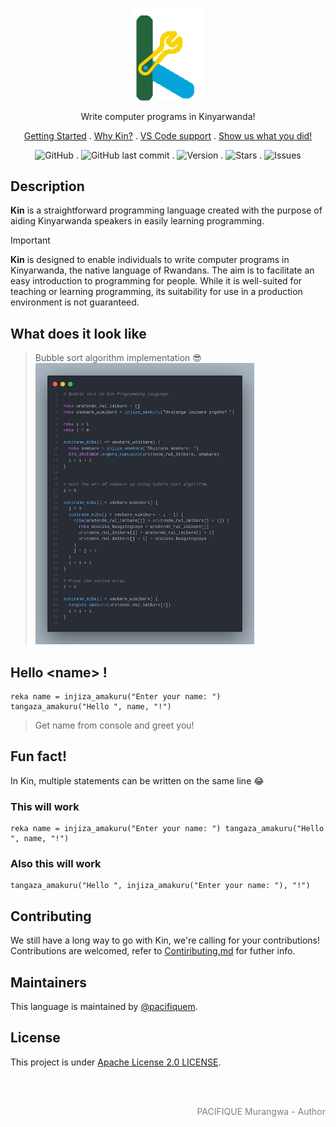 <p align="center">
  <img src="https://github.com/kin-lang/kin/blob/main/public/kin-logo.svg" width="120" alt="Kin Logo" />
</p>

<p align="center">Write computer programs in Kinyarwanda! </p>
<p align="center">
  <a href="https://kinlang.vercel.app/getting-started">Getting Started</a> .
  <a href="https://kinlang.vercel.app/#why">Why Kin?</a> .
  <a href="https://kinlang.vercel.app/getting-started#ide-integrations">VS Code support</a> .
  <a href="https://github.com/kin-lang/showcase"> Show us what you did! </a>
</p>

<div align="center">
  
![GitHub](https://img.shields.io/github/license/kin-lang/kin) . ![GitHub last commit](https://img.shields.io/github/last-commit/kin-lang/kin) . ![Version](https://img.shields.io/npm/v/@kin-lang/kin) . ![Stars](https://img.shields.io/github/stars/kin-lang/kin) . ![Issues](https://img.shields.io/github/issues/kin-lang/kin)

</div>

## Description

**Kin** is a straightforward programming language created with the purpose of aiding Kinyarwanda speakers in easily learning programming.

> [!Important]
> **Kin** is designed to enable individuals to write computer programs in Kinyarwanda, the native language of Rwandans. The aim is to facilitate an easy introduction to programming for people. While it is well-suited for teaching or learning programming, its suitability for use in a production environment is not guaranteed.

## What does it look like

> Bubble sort algorithm implementation 😎
> <img src="https://github.com/kin-lang/kin/blob/main/public/sample-codes.png" width="350" height="450" alt="Kin Sample Codes" />

## Hello \<name\> !

```Kin
reka name = injiza_amakuru("Enter your name: ")
tangaza_amakuru("Hello ", name, "!")
```

> Get name from console and greet you!

## Fun fact!

In Kin, multiple statements can be written on the same line 😂

### This will work

```Kin
reka name = injiza_amakuru("Enter your name: ") tangaza_amakuru("Hello ", name, "!")
```

### Also this will work

```Kin
tangaza_amakuru("Hello ", injiza_amakuru("Enter your name: "), "!")
```

## Contributing

We still have a long way to go with Kin, we're calling for your contributions!
Contributions are welcomed, refer to [Contiributing.md](https://github.com/kin-lang/kin/blob/main/contributing.md) for futher info.

## Maintainers

This language is maintained by [@pacifiquem](https://github.com/pacifiquem).

## License

This project is under [Apache License 2.0 LICENSE](https://github.com/kin-lang/kin/blob/main/LICENSE).

<br>
<br>

<p align="right" style="color: gray; font: bold;">PACIFIQUE Murangwa - Author</p>
